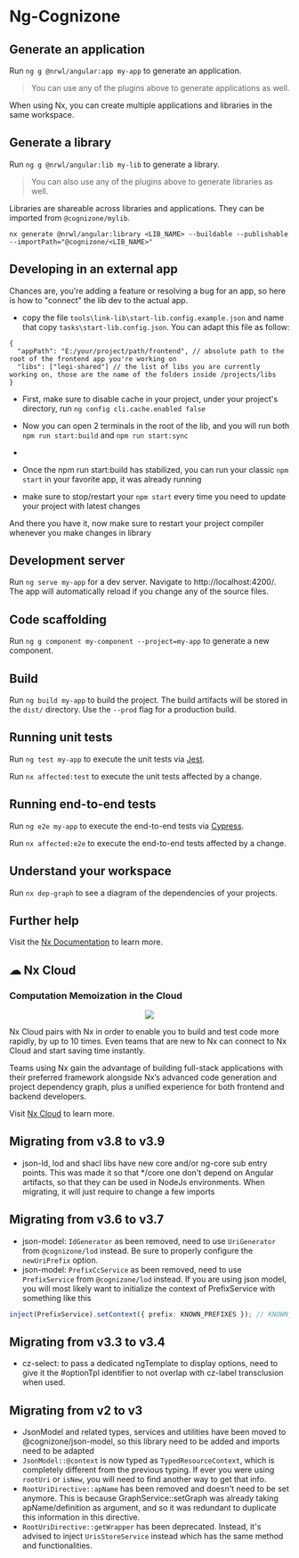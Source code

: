 # Ng-Cognizone

## Generate an application

Run `ng g @nrwl/angular:app my-app` to generate an application.

> You can use any of the plugins above to generate applications as well.

When using Nx, you can create multiple applications and libraries in the same workspace.

## Generate a library

Run `ng g @nrwl/angular:lib my-lib` to generate a library.

> You can also use any of the plugins above to generate libraries as well.

Libraries are shareable across libraries and applications. They can be imported from `@cognizone/mylib`.

`nx generate @nrwl/angular:library <LIB_NAME> --buildable --publishable --importPath="@cognizone/<LIB_NAME>"`

## Developing in an external app

Chances are, you're adding a feature or resolving a bug for an app, so here is how to "connect" the lib dev to the actual app.

- copy the file `tools\link-lib\start-lib.config.example.json` and name that copy `tasks\start-lib.config.json`. You can adapt this file as follow:

```jsonc
{
  "appPath": "E:/your/project/path/frontend", // absolute path to the root of the frontend app you're working on
  "libs": ["legi-shared"] // the list of libs you are currently working on, those are the name of the folders inside /projects/libs
}
```

- First, make sure to disable cache in your project, under your project's directory, run `ng config cli.cache.enabled false`

- Now you can open 2 terminals in the root of the lib, and you will run both `npm run start:build` and `npm run start:sync`
-
- Once the npm run start:build has stabilized, you can run your classic `npm start` in your favorite app, it was already running

- make sure to stop/restart your `npm start` every time you need to update your project with latest changes

And there you have it, now make sure to restart your project compiler whenever you make changes in library

## Development server

Run `ng serve my-app` for a dev server. Navigate to http://localhost:4200/. The app will automatically reload if you change any of the source files.

## Code scaffolding

Run `ng g component my-component --project=my-app` to generate a new component.

## Build

Run `ng build my-app` to build the project. The build artifacts will be stored in the `dist/` directory. Use the `--prod` flag for a production build.

## Running unit tests

Run `ng test my-app` to execute the unit tests via [Jest](https://jestjs.io).

Run `nx affected:test` to execute the unit tests affected by a change.

## Running end-to-end tests

Run `ng e2e my-app` to execute the end-to-end tests via [Cypress](https://www.cypress.io).

Run `nx affected:e2e` to execute the end-to-end tests affected by a change.

## Understand your workspace

Run `nx dep-graph` to see a diagram of the dependencies of your projects.

## Further help

Visit the [Nx Documentation](https://nx.dev/angular) to learn more.

## ☁ Nx Cloud

### Computation Memoization in the Cloud

<p style="text-align: center;"><img src="https://raw.githubusercontent.com/nrwl/nx/master/images/nx-cloud-card.png"></p>

Nx Cloud pairs with Nx in order to enable you to build and test code more rapidly, by up to 10 times. Even teams that are new to Nx can connect to Nx Cloud and start saving time instantly.

Teams using Nx gain the advantage of building full-stack applications with their preferred framework alongside Nx’s advanced code generation and project dependency graph, plus a unified experience for both frontend and backend developers.

Visit [Nx Cloud](https://nx.app/) to learn more.

## Migrating from v3.8 to v3.9

- json-ld, lod and shacl libs have new core and/or ng-core sub entry points. This was made it so that \*/core one don't depend on Angular artifacts, so that they can be used in NodeJs environments. When migrating, it will just require to change a few imports

## Migrating from v3.6 to v3.7

- json-model: `IdGenerator` as been removed, need to use `UriGenerator` from `@cognizone/lod` instead. Be sure to properly configure the `newUriPrefix` option.
- json-model: `PrefixCcService` as been removed, need to use `PrefixService` from `@cognizone/lod` instead. If you are using json model, you will most likely want to initialize the context of PrefixService with something like this

```ts
inject(PrefixService).setContext({ prefix: KNOWN_PREFIXES }); // KNOWN_PREFIXES coming from @cognizone/lod
```

## Migrating from v3.3 to v3.4

- cz-select: to pass a dedicated ngTemplate to display options, need to give it the #optionTpl identifier to not overlap with cz-label transclusion when used.

## Migrating from v2 to v3

- JsonModel and related types, services and utilities have been moved to @cognizone/json-model, so this library need to be added and imports need to be adapted
- `JsonModel::@context` is now typed as `TypedResourceContext`, which is completely different from the previous typing. If ever you were using `rootUri` or `isNew`, you will need to find another way to get that info.
- `RootUriDirective::apName` has been removed and doesn't need to be set anymore. This is because GraphService::setGraph was already taking apName/definition as argument, and so it was redundant to duplicate this information in this directive.
- `RootUriDirective::getWrapper` has been deprecated. Instead, it's advised to inject `UrisStoreService` instead which has the same method and functionalities.
